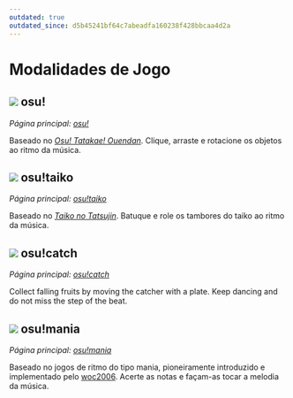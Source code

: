 ```yaml
---
outdated: true
outdated_since: d5b45241bf64c7abeadfa160238f428bbcaa4d2a
---
```


# Modalidades de Jogo

## ![](/wiki/shared/mode/osu.png) osu!

*Página principal: [osu!](osu!)*

Baseado no *[Osu! Tatakae! Ouendan](https://en.wikipedia.org/wiki/Osu!_Tatakae!_Ouendan)*. Clique, arraste e rotacione os objetos ao ritmo da música.

## ![](/wiki/shared/mode/taiko.png) osu!taiko

*Página principal: [osu!taiko](osu!taiko)*

Baseado no *[Taiko no Tatsujin](https://en.wikipedia.org/wiki/Taiko_no_Tatsujin)*. Batuque e role os tambores do taiko ao ritmo da música.

## ![](/wiki/shared/mode/catch.png) osu!catch

*Página principal: [osu!catch](osu!catch)*

Collect falling fruits by moving the catcher with a plate. Keep dancing and do not miss the step of the beat.

## ![](/wiki/shared/mode/mania.png) osu!mania

*Página principal: [osu!mania](osu!mania)*

Baseado no jogos de ritmo do tipo mania, pioneiramente introduzido e implementado pelo [woc2006](https://osu.ppy.sh/users/1105845). Acerte as notas e façam-as tocar a melodia da música.
